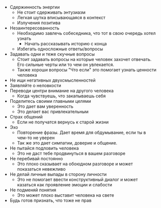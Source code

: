 - Сдержинность энергии 
	- Не стоит сдерживать энтузиазм 
	- Легкая шутка вписывающаяся в контекст 
	- Излучения позитива 
- Незаинтересованность 
	- Необходимо завлечь собеседника, что тот в свою очередь хотел узнать 
		- Начать рассказывать историю с конца 
	- Избегать односложные ответы/вопросы 
- Задавать одни и теже скучные вопросы 
	- Стоит задавать вопросы на которые человек захочет отвечать. Его сильные черты или то чем он увлекается. 
	- Также хороши вопросы "Что если" это помогает узнать ценности человека 
- Не ищи негативных двухсмысленностей 
- Заявляйте о неловкости 
- Переводи центри внимание на другого человека 
	- Когда чувствуешь, что закапываешь себя 
- Поделитесь своими главными целями 
	- Это дает вам уверенность  
	- Это делает вас привлекательным 
- Страх общений 
	- Если не получатся вернусь к старой жизни 
- Эхо 
	- Повторение фразы. Дает время для обдумывание, если ты в чем-то не уверен 
	- Так же это дает симпатии, доверие и общение. 
- Не пытайся подловить человека 
	- Это не даст тебе продвинуться в вашем разговоре 
- Не перебивай постоянно 
	- Это плохо сказывает на обоюдном разговоре и может показаться невежливо 
- Не делай личные выпады в сторону личности 
	- Это не помогает ввести конструктивный диалог и может казаться как проявление эмоции и слабости 
- Не подменяй понятия 
	- Это может плохо выставит человека на свете 
- Будь готов признать, что тоже не прав